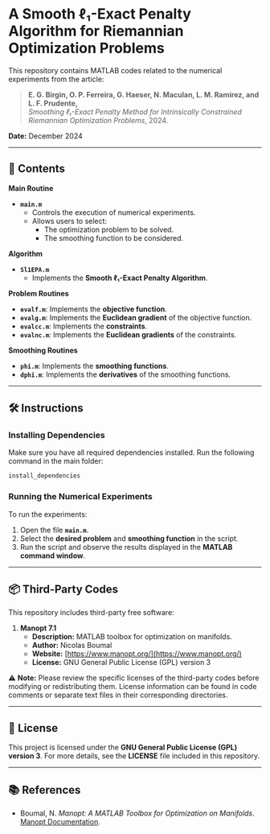 # **A Smooth ℓ₁-Exact Penalty Algorithm for Riemannian Optimization Problems**

This repository contains MATLAB codes related to the numerical experiments from the article:

> **E. G. Birgin, O. P. Ferreira, G. Haeser, N. Maculan, L. M. Ramirez, and L. F. Prudente,**  
> *Smoothing ℓ₁-Exact Penalty Method for Intrinsically Constrained Riemannian Optimization Problems*, 2024.

**Date:** December 2024

---

## 📂 **Contents**

**Main Routine**  
- **`main.m`**  
  - Controls the execution of numerical experiments.  
  - Allows users to select:  
    - The optimization problem to be solved.  
    - The smoothing function to be considered.

**Algorithm**  
- **`Sl1EPA.m`**  
  - Implements the **Smooth ℓ₁-Exact Penalty Algorithm**.

**Problem Routines**  
- **`evalf.m`**: Implements the **objective function**.  
- **`evalg.m`**: Implements the **Euclidean gradient** of the objective function.  
- **`evalcc.m`**: Implements the **constraints**.  
- **`evalnc.m`**: Implements the **Euclidean gradients** of the constraints.  

**Smoothing Routines**  
- **`phi.m`**: Implements the **smoothing functions**.  
- **`dphi.m`**: Implements the **derivatives** of the smoothing functions.  

---

## 🛠️ **Instructions**

### **Installing Dependencies**  
Make sure you have all required dependencies installed. Run the following command in the main folder:  

```sh
install_dependencies
```

### **Running the Numerical Experiments**  
To run the experiments:  
1. Open the file **`main.m`**.  
2. Select the **desired problem** and **smoothing function** in the script.  
3. Run the script and observe the results displayed in the **MATLAB command window**.

---

## 📦 **Third-Party Codes**

This repository includes third-party free software:

1. **Manopt 7.1**  
    - **Description:** MATLAB toolbox for optimization on manifolds.  
    - **Author:** Nicolas Boumal  
    - **Website:** [https://www.manopt.org/](https://www.manopt.org/)  
    - **License:** GNU General Public License (GPL) version 3  

⚠️ **Note:** Please review the specific licenses of the third-party codes before modifying or redistributing them. License information can be found in code comments or separate text files in their corresponding directories.

---

## 📄 **License**

This project is licensed under the **GNU General Public License (GPL) version 3**. For more details, see the **LICENSE** file included in this repository.

---

## 📚 **References**

- Boumal, N. *Manopt: A MATLAB Toolbox for Optimization on Manifolds*. [Manopt Documentation](https://www.manopt.org/).
